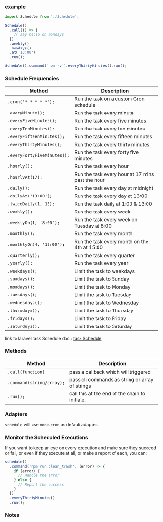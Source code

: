 ### example

```javascript
import Schedule from './Schedule';

Schedule()
  .call(() => {
    // say hello on mondays
  })
  .weekly()
  .mondays()
  .at('13:00')
  .run();

Schedule().command('npm -v').everyThirtyMinutes().run();
```

### Schedule Frequencies

| Method                      | Description                                      |
| --------------------------- | ------------------------------------------------ |
| `.cron('* * * * *');`       | Run the task on a custom Cron schedule           |
| `.everyMinute();`           | Run the task every minute                        |
| `.everyFiveMinutes();`      | Run the task every five minutes                  |
| `.everyTenMinutes();`       | Run the task every ten minutes                   |
| `.everyFifteenMinutes();`   | Run the task every fifteen minutes               |
| `.everyThirtyMinutes();`    | Run the task every thirty minutes                |
| `.everyFortyFiveMinutes();` | Run the task every forty five minutes            |
| `.hourly();`                | Run the task every hour                          |
| `.hourlyAt(17);`            | Run the task every hour at 17 mins past the hour |
| `.daily();`                 | Run the task every day at midnight               |
| `.dailyAt('13:00');`        | Run the task every day at 13:00                  |
| `.twiceDaily(1, 13);`       | Run the task daily at 1:00 & 13:00               |
| `.weekly();`                | Run the task every week                          |
| `.weeklyOn(1, '8:00');`     | Run the task every week on Tuesday at 8:00       |
| `.monthly();`               | Run the task every month                         |
| `.monthlyOn(4, '15:00');`   | Run the task every month on the 4th at 15:00     |
| `.quarterly();`             | Run the task every quarter                       |
| `.yearly();`                | Run the task every year                          |
| `.weekdays();`              | Limit the task to weekdays                       |
| `.sundays();`               | Limit the task to Sunday                         |
| `.mondays();`               | Limit the task to Monday                         |
| `.tuesdays();`              | Limit the task to Tuesday                        |
| `.wednesdays();`            | Limit the task to Wednesday                      |
| `.thursdays();`             | Limit the task to Thursday                       |
| `.fridays();`               | Limit the task to Friday                         |
| `.saturdays();`             | Limit the task to Saturday                       |

link to laravel task Schedule doc : [task Schedule](https://laravel.com/docs/9.x/scheduling)

### Methods

| Method                    | Description                                     |
| ------------------------- | ----------------------------------------------- |
| `.call(function)`         | pass a callback which will triggered            |
| `.command(string/array);` | pass cli commands as string or array of strings |
| `.run();`                 | call this at the end of the chain to initiate.  |

### Adapters

`schedule` will use `node-cron` as default adapter.

### Monitor the Scheduled Executions

If you want to keep an eye on every execution and make sure they succeed or fail, or even if they execute at all, or make a report of each, you can:

```javascript
schedule()
  .command('npm run clean_trash', (error) => {
    if (error) {
      // Handle the error
    } else {
      // Report the success
    }
  })
  .everyThirtyMinutes()
  .run();
```

### Notes
